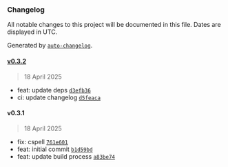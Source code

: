 ### Changelog

All notable changes to this project will be documented in this file. Dates are displayed in UTC.

Generated by [`auto-changelog`](https://github.com/CookPete/auto-changelog).

#### [v0.3.2](https://github.com/datr-tech/parcel-model-schemas-freight/compare/v0.3.1...v0.3.2)

> 18 April 2025

- feat: update deps [`d3efb36`](https://github.com/datr-tech/parcel-model-schemas-freight/commit/d3efb36f0b05607455fdd5c13c352ea60a7d7fa4)
- ci: update changelog [`d5feaca`](https://github.com/datr-tech/parcel-model-schemas-freight/commit/d5feaca9ddea4ccf9d151a42bf99ab8264169940)

#### v0.3.1

> 18 April 2025

- fix: cspell [`761e601`](https://github.com/datr-tech/parcel-model-schemas-freight/commit/761e6017250cae9268e961b9e696a6219c2dd689)
- feat: initial commit [`b1d59bd`](https://github.com/datr-tech/parcel-model-schemas-freight/commit/b1d59bd57f4bf4853ad475543e2b9a006234ef48)
- feat: update build process [`a83be74`](https://github.com/datr-tech/parcel-model-schemas-freight/commit/a83be74e061e4b17c469f7b6c7dc1fd3b371a5f5)
